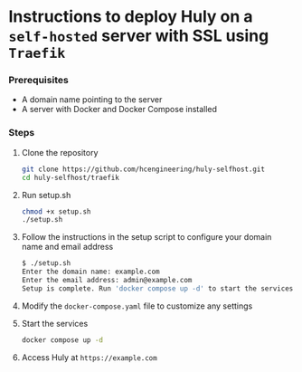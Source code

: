 # Instructions to deploy Huly on a `self-hosted` server with SSL using `Traefik`

### Prerequisites

- A domain name pointing to the server
- A server with Docker and Docker Compose installed

### Steps

1. Clone the repository

   ```bash
   git clone https://github.com/hcengineering/huly-selfhost.git
   cd huly-selfhost/traefik
   ```

2. Run setup.sh

   ```bash
   chmod +x setup.sh
   ./setup.sh
   ```

3. Follow the instructions in the setup script to configure your domain name and email address

   ```bash
   $ ./setup.sh
   Enter the domain name: example.com
   Enter the email address: admin@example.com
   Setup is complete. Run 'docker compose up -d' to start the services.
   ```

4. Modify the `docker-compose.yaml` file to customize any settings

5. Start the services

   ```bash
   docker compose up -d
   ```

6. Access Huly at `https://example.com`
